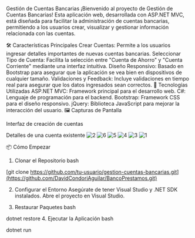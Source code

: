 Gestión de Cuentas Bancarias
¡Bienvenido al proyecto de Gestión de Cuentas Bancarias! Esta aplicación web, desarrollada con ASP.NET MVC, está diseñada para facilitar la administración de cuentas bancarias, permitiendo a los usuarios crear, visualizar y gestionar información relacionada con las cuentas.

🛠️ Características Principales
Crear Cuentas: Permite a los usuarios ingresar detalles importantes de nuevas cuentas bancarias.
Seleccionar Tipo de Cuenta: Facilita la selección entre "Cuenta de Ahorro" y "Cuenta Corriente" mediante una interfaz intuitiva.
Diseño Responsivo: Basado en Bootstrap para asegurar que la aplicación se vea bien en dispositivos de cualquier tamaño.
Validaciones y Feedback: Incluye validaciones en tiempo real para asegurar que los datos ingresados sean correctos.
🚀 Tecnologías Utilizadas
ASP.NET MVC: Framework principal para el desarrollo web.
C#: Lenguaje de programación para el backend.
Bootstrap: Framework CSS para el diseño responsivo.
jQuery: Biblioteca JavaScript para mejorar la interacción del usuario.
🖼️ Capturas de Pantalla


Interfaz de creación de cuentas


Detalles de una cuenta existente
![2](https://github.com/user-attachments/assets/5ade90e2-88e7-4b02-a554-7740aa5807cf)
![6](https://github.com/user-attachments/assets/7cee715a-0c4f-42cb-a25f-15c29afd24b4)
![5](https://github.com/user-attachments/assets/4b7499ce-9f11-4a30-b5a0-3d75dc8a0661)
![4](https://github.com/user-attachments/assets/3be3ac22-f9b6-444c-b794-493f3e25052c)
![3](https://github.com/user-attachments/assets/8b1b9163-534c-4153-8688-58fa720324fd)
![1](https://github.com/user-attachments/assets/da33e48d-ec1f-475d-8c40-9d281610f698)


📦 Cómo Empezar
1. Clonar el Repositorio
bash

[git clone https://github.com/tu-usuario/gestion-cuentas-bancarias.git](https://github.com/DavidCondoriAguilar/BancoPrestamos.git)

2. Configurar el Entorno
Asegúrate de tener Visual Studio y .NET SDK instalados. Abre el proyecto en Visual Studio.

3. Restaurar Paquetes
bash

dotnet restore
4. Ejecutar la Aplicación
bash

dotnet run
